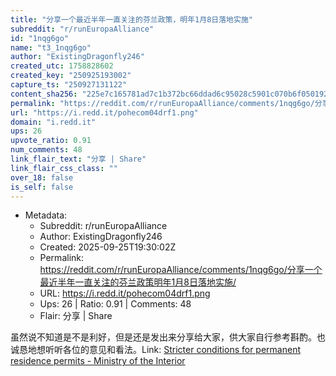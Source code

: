 ```yaml
---
title: "分享一个最近半年一直关注的芬兰政策，明年1月8日落地实施"
subreddit: "r/runEuropaAlliance"
id: "1nqg6go"
name: "t3_1nqg6go"
author: "ExistingDragonfly246"
created_utc: 1758828602
created_key: "250925193002"
capture_ts: "250927131122"
content_sha256: "225e7c165781ad7c1b372bc66ddad6c95028c5901c070b6f050192e244ec2b5c"
permalink: "https://reddit.com/r/runEuropaAlliance/comments/1nqg6go/分享一个最近半年一直关注的芬兰政策明年1月8日落地实施/"
url: "https://i.redd.it/pohecom04drf1.png"
domain: "i.redd.it"
ups: 26
upvote_ratio: 0.91
num_comments: 48
link_flair_text: "分享 | Share"
link_flair_css_class: ""
over_18: false
is_self: false
---
```


- Metadata:
  - Subreddit: r/runEuropaAlliance
  - Author: ExistingDragonfly246
  - Created: 2025-09-25T19:30:02Z
  - Permalink: https://reddit.com/r/runEuropaAlliance/comments/1nqg6go/分享一个最近半年一直关注的芬兰政策明年1月8日落地实施/
  - URL: https://i.redd.it/pohecom04drf1.png
  - Ups: 26 | Ratio: 0.91 | Comments: 48
  - Flair: 分享 | Share

虽然说不知道是不是利好，但是还是发出来分享给大家，供大家自行参考斟酌。也诚恳地想听听各位的意见和看法。Link:
[Stricter conditions for permanent residence permits - Ministry of the
Interior](https://intermin.fi/en/areas-of-expertise/migration/government-programme-measures-to-reform-migration-policy/permanent-residence-permits)
